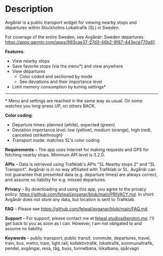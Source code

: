 # Description

Avgånär is a public transport widget for viewing nearby stops and departures within Stockholms Lokaltrafik (SL) in Sweden.

For coverage of the entire Sweden, see Avgånär: Sweden departures: https://apps.garmin.com/apps/993cae37-27d3-46b2-9f87-443ece770a61.

**Features**:

- View nearby stops
- Save favorite stops (via the menu*) and view anywhere
- View departures
  - Color coded and sectioned by mode
  - See deviations and their importance level
- Limit memory consumption by tuning settings*

***

\* Menu and settings are reached in the same way as usual. On some watches you long-press UP, on others BACK.

**Color coding**:

- Departure times: planned (white), expected (green)
- Deviation importance level: low (yellow), medium (orange), high (red), cancelled (strikethrough)
- Transport mode: matches SL's color coding

**Requirements** – The app uses Internet for making requests and GPS for fetching nearby stops. Minimum API level is 3.2.0.

**APIs** – Data is retrieved using Trafiklab's APIs "SL Nearby stops 2" and "SL Transport". Avgånär is in no way affiliated with Trafiklab or SL. Avgånär can not guarantee that presented data (e.g. departure times) are always correct, and assume no liability for e.g. missed departures.

**Privacy** – By downloading and using this app, you agree to the privacy policy: https://github.com/felwal/avganar/blob/main/PRIVACY.md. In short: Avgånär does not store any data, but location is sent to Trafiklab.

**FAQ** – Please see https://github.com/felwal/avganar/blob/main/FAQ.md.

**Support** – For support, please contact me at felwal.studios@proton.me. I'll get back to you as soon as I can. However, I am not obligated to and assume no liability.

**Keywords** – public transport, public transit, commute, departures, travel, train, bus, metro, tram, light rail; kollektivtrafik, lokaltrafik, kommunaltrafik, pendel, avgångar, resa, tåg, buss, tunnelbana, lokalbana, spårvagn
